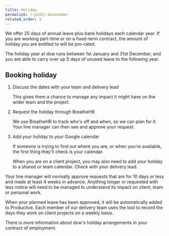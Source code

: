 ```yaml
---
title: Holiday
permalink: /:path/:basename/
related_order: 1
---
```


We offer 25 days of annual leave plus bank holidays each calendar year. If you are working part-time or on a fixed-term contract, the amount of holiday you are entitled to will be pro-rated.

The holiday year at dxw runs between 1st January and 31st December, and you are able to carry over up 5 days of unused leave to the following year.

## Booking holiday

1. Discuss the dates with your team and delivery lead

   This gives them a chance to manage any impact it might have on the wider team
   and the project.

2. Request the holiday through BreatheHR

   We use BreatheHR to track who's off and when, so we can plan for it. Your
   line manager can then see and approve your request.

3. Add your holiday to your Google calendar

   If someone is trying to find out where you are, or when you're available, the
   first thing they'll check is your calendar.

   When you are on a client project, you may also need to add your holiday to a
   shared or team calendar. Check with your delivery lead.

Your line manager will normally approve requests that are for 10 days or less
and made at least 4 weeks in advance. Anything longer or requested with less
notice will need to be managed to understand its impact on client, team or
personal work.

When your planned leave has been approved, it will be automatically added to
Productive. Each member of our delivery team uses the tool to record the days
they work on client projects on a weekly basis.

There is more information about dxw's holiday arrangements in your contract of
employment.
